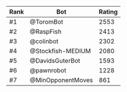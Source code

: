 Rank|Bot|Rating
---|---|---
#1|@ToromBot|2553
#2|@RaspFish|2413
#3|@colinbot|2302
#4|@Stockfish-MEDIUM|2080
#5|@DavidsGuterBot|1593
#6|@pawnrobot|1228
#7|@MinOpponentMoves|861
